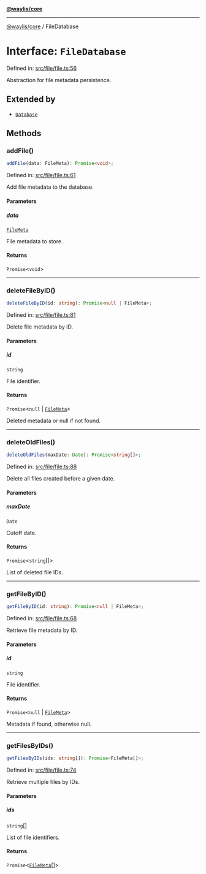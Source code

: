 [**@waylis/core**](../index.md)

***

[@waylis/core](../index.md) / FileDatabase

# Interface: `FileDatabase`

Defined in: [src/file/file.ts:56](https://github.com/waylis/core/blob/cf814abeb0d255c46b018529492ef3597811d428/src/file/file.ts#L56)

Abstraction for file metadata persistence.

## Extended by

- [`Database`](Database.md)

## Methods

### addFile()

```ts
addFile(data: FileMeta): Promise<void>;
```

Defined in: [src/file/file.ts:61](https://github.com/waylis/core/blob/cf814abeb0d255c46b018529492ef3597811d428/src/file/file.ts#L61)

Add file metadata to the database.

#### Parameters

##### data

[`FileMeta`](FileMeta.md)

File metadata to store.

#### Returns

`Promise`\<`void`\>

***

### deleteFileByID()

```ts
deleteFileByID(id: string): Promise<null | FileMeta>;
```

Defined in: [src/file/file.ts:81](https://github.com/waylis/core/blob/cf814abeb0d255c46b018529492ef3597811d428/src/file/file.ts#L81)

Delete file metadata by ID.

#### Parameters

##### id

`string`

File identifier.

#### Returns

`Promise`\<`null` \| [`FileMeta`](FileMeta.md)\>

Deleted metadata or null if not found.

***

### deleteOldFiles()

```ts
deleteOldFiles(maxDate: Date): Promise<string[]>;
```

Defined in: [src/file/file.ts:88](https://github.com/waylis/core/blob/cf814abeb0d255c46b018529492ef3597811d428/src/file/file.ts#L88)

Delete all files created before a given date.

#### Parameters

##### maxDate

`Date`

Cutoff date.

#### Returns

`Promise`\<`string`[]\>

List of deleted file IDs.

***

### getFileByID()

```ts
getFileByID(id: string): Promise<null | FileMeta>;
```

Defined in: [src/file/file.ts:68](https://github.com/waylis/core/blob/cf814abeb0d255c46b018529492ef3597811d428/src/file/file.ts#L68)

Retrieve file metadata by ID.

#### Parameters

##### id

`string`

File identifier.

#### Returns

`Promise`\<`null` \| [`FileMeta`](FileMeta.md)\>

Metadata if found, otherwise null.

***

### getFilesByIDs()

```ts
getFilesByIDs(ids: string[]): Promise<FileMeta[]>;
```

Defined in: [src/file/file.ts:74](https://github.com/waylis/core/blob/cf814abeb0d255c46b018529492ef3597811d428/src/file/file.ts#L74)

Retrieve multiple files by IDs.

#### Parameters

##### ids

`string`[]

List of file identifiers.

#### Returns

`Promise`\<[`FileMeta`](FileMeta.md)[]\>

